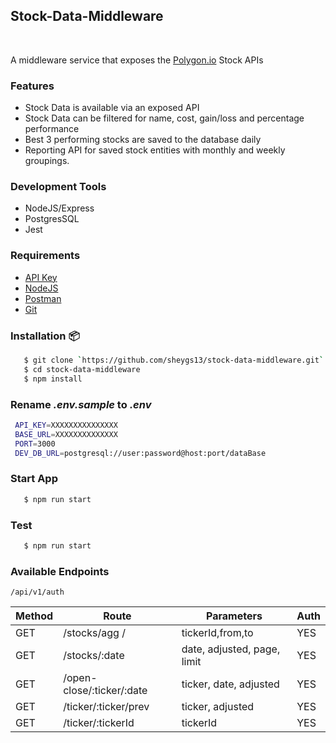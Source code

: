   <p align="center">
    <h2>Stock-Data-Middleware</h2>
    <br>
    <p>A middleware service that exposes the <a href="http://polygon.io/">Polygon.io</a> Stock APIs</p>
  </p>

### Features

- Stock Data is available via an exposed API
- Stock Data can be filtered for name, cost, gain/loss and percentage performance
- Best 3 performing stocks are saved to the database daily
- Reporting API for saved stock entities with monthly and weekly groupings.

### Development Tools

- NodeJS/Express
- PostgresSQL
- Jest

### Requirements

- [API Key](http://api.polygon.io)
- [NodeJS](https://nodejs.org/en/download/)
- [Postman](https://www.postman.com/downloads/)
- [Git](https://git-scm.com/downloads)

### Installation 📦

```bash
   $ git clone `https://github.com/sheygs13/stock-data-middleware.git`
   $ cd stock-data-middleware
   $ npm install
```

### Rename _.env.sample_ to _.env_

```bash
 API_KEY=XXXXXXXXXXXXXXX
 BASE_URL=XXXXXXXXXXXXXX
 PORT=3000
 DEV_DB_URL=postgresql://user:password@host:port/dataBase
```

### Start App

```bash
   $ npm run start
```

### Test

```bash
   $ npm run start
```

### Available Endpoints

`/api/v1/auth`

| Method | Route                     | Parameters                  | Auth |
| ------ | ------------------------- | --------------------------- | ---- |
| GET    | /stocks/agg /             | tickerId,from,to            | YES  |
| GET    | /stocks/:date             | date, adjusted, page, limit | YES  |
| GET    | /open-close/:ticker/:date | ticker, date, adjusted      | YES  |
| GET    | /ticker/:ticker/prev      | ticker, adjusted            | YES  |
| GET    | /ticker/:tickerId         | tickerId                    | YES  |

